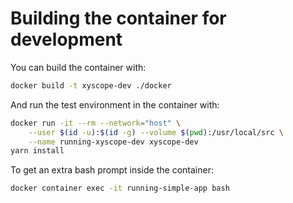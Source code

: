 # Building the container for development

You can build the container with:

```bash
docker build -t xyscope-dev ./docker
```

And run the test environment in the container with:

```bash
docker run -it --rm --network="host" \
    --user $(id -u):$(id -g) --volume $(pwd):/usr/local/src \
    --name running-xyscope-dev xyscope-dev
yarn install
```

To get an extra bash prompt inside the container:

```bash
docker container exec -it running-simple-app bash
```
